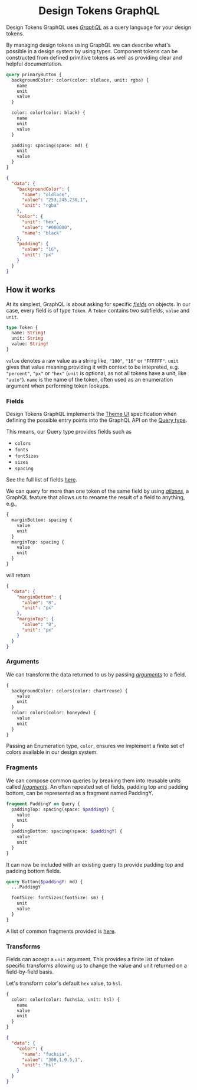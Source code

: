 <h1 style="text-align: center;">Design Tokens GraphQL</h1>

Design Tokens GraphQL uses [_GraphQL_](https://graphql.org/learn/) as a query language for your design tokens.

By managing design tokens using GraphQL we can describe what's possible in a design system by using types. Component tokens can be constructed from defined primitive tokens as well as providing clear and helpful documentation.

```graphql
query primaryButton {
  backgroundColor: color(color: oldlace, unit: rgba) {
    name
    unit
    value
  }

  color: color(color: black) {
    name
    unit
    value
  }

  padding: spacing(space: md) {
    unit
    value
  }
}
```

```json
{
  "data": {
    "backgroundColor": {
      "name": "oldlace",
      "value": "253,245,230,1",
      "unit": "rgba"
    },
    "color": {
      "unit": "hex",
      "value": "#000000",
      "name": "black"
    },
    "padding": {
      "value": "16",
      "unit": "px"
    }
  }
}
```

<h2>How it works</h2>

At its simplest, GraphQL is about asking for specific [_fields_](https://graphql.org/learn/schema/#object-types-and-fields) on objects. In our case, every field is of type <code>Token</code>. A <code>Token</code> contains two subfields, <code>value</code> and <code>unit</code>.

```graphql
type Token {
  name: String!
  unit: String
  value: String!
}
```

`value` denotes a raw value as a string like, `"100"`, `"16"` or `"FFFFFF"`. `unit` gives that value meaning providing it with context to be intepreted, e.g. `"percent"`, `"px"` or `"hex"` (`unit` is optional, as not all tokens have a unit, like `"auto"`). `name` is the name of the token, often used as an enumeration argument when performing token lookups.

<h3>Fields</h3>

Design Tokens GraphQL implements the [Theme UI](https://theme-ui.com/theme-spec/) specification when defining the possible entry points into the GraphQL API on the [Query type](https://graphql.org/learn/execution/#root-fields-resolvers).

This means, our Query type provides fields such as

- `colors`
- `fonts`
- `fontSizes`
- `sizes`
- `spacing`

See the full list of fields [here]().

We can query for more than one token of the same field by using [_aliases_](https://graphql.org/learn/queries/#aliases), a GraphQL feature that allows us to rename the result of a field to anything, e.g.,

```graphql
{
  marginBottom: spacing {
    value
    unit
  }
  marginTop: spacing {
    value
    unit
  }
}
```

will return

```json
{
  "data": {
    "marginBottom": {
      "value": "8",
      "unit": "px"
    },
    "marginTop": {
      "value": "8",
      "unit": "px"
    }
  }
}
```

<h3>Arguments</h3>

We can transform the data returned to us by passing [_arguments_](https://graphql.org/learn/queries/#arguments) to a field.

```graphql
{
  backgroundColor: colors(color: chartreuse) {
    value
    unit
  }
  color: colors(color: honeydew) {
    value
    unit
  }
}
```

Passing an Enumeration type, <code>color</code>, ensures we implement a finite set of colors available in our design system.

<h3>Fragments</h3>

We can compose common queries by breaking them into reusable units called [_fragments_](https://graphql.org/learn/queries/#fragments). An often repeated set of fields, padding top and padding bottom, can be represented as a fragment named PaddingY.

```graphql
fragment PaddingY on Query {
  paddingTop: spacing(space: $paddingY) {
    value
    unit
  }
  paddingBottom: spacing(space: $paddingY) {
    value
    unit
  }
}
```

It can now be included with an existing query to provide padding top and padding bottom fields.

```graphql
query Button($paddingY: md) {
  ...PaddingY

  fontSize: fontSizes(fontSize: sm) {
    unit
    value
  }
}
```

A list of common fragments provided is [here]().

<h3>Transforms</h3>

Fields can accept a `unit` argument. This provides a finite list of token specific transforms allowing us to change the value and unit returned on a field-by-field basis.

Let's transform color's default `hex` value, to `hsl`.

```graphql
{
  color: color(color: fuchsia, unit: hsl) {
    name
    value
    unit
  }
}
```

```json
{
  "data": {
    "color": {
      "name": "fuchsia",
      "value": "300,1,0.5,1",
      "unit": "hsl"
    }
  }
}
```
